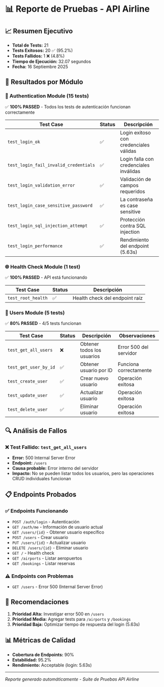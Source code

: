 # 📊 Reporte de Pruebas - API Airline

## 📈 Resumen Ejecutivo

- **Total de Tests:** 21
- **Tests Exitosos:** 20 ✅ (95.2%)
- **Tests Fallidos:** 1 ❌ (4.8%)
- **Tiempo de Ejecución:** 32.07 segundos
- **Fecha:** 16 Septiembre 2025

## 🎯 Resultados por Módulo

### 🔐 Authentication Module (15 tests)
✅ **100% PASSED** - Todos los tests de autenticación funcionan correctamente

| Test Case | Status | Descripción |
|-----------|--------|-------------|
| `test_login_ok` | ✅ | Login exitoso con credenciales válidas |
| `test_login_fail_invalid_credentials` | ✅ | Login falla con credenciales inválidas |
| `test_login_validation_error` | ✅ | Validación de campos requeridos |
| `test_login_case_sensitive_password` | ✅ | La contraseña es case sensitive |
| `test_login_sql_injection_attempt` | ✅ | Protección contra SQL injection |
| `test_login_performance` | ✅ | Rendimiento del endpoint (5.63s) |

### 🌐 Health Check Module (1 test)
✅ **100% PASSED** - API está funcionando

| Test Case | Status | Descripción |
|-----------|--------|-------------|
| `test_root_health` | ✅ | Health check del endpoint raíz |

### 👥 Users Module (5 tests)
✅ **80% PASSED** - 4/5 tests funcionan

| Test Case | Status | Descripción | Observaciones |
|-----------|--------|-------------|---------------|
| `test_get_all_users` | ❌ | Obtener todos los usuarios | Error 500 del servidor |
| `test_get_user_by_id` | ✅ | Obtener usuario por ID | Funciona correctamente |
| `test_create_user` | ✅ | Crear nuevo usuario | Operación exitosa |
| `test_update_user` | ✅ | Actualizar usuario | Operación exitosa |
| `test_delete_user` | ✅ | Eliminar usuario | Operación exitosa |

## 🔍 Análisis de Fallos

### ❌ Test Fallido: `test_get_all_users`
- **Error:** 500 Internal Server Error
- **Endpoint:** `/users`
- **Causa probable:** Error interno del servidor
- **Impacto:** No se pueden listar todos los usuarios, pero las operaciones CRUD individuales funcionan

## 📋 Endpoints Probados

### ✅ Endpoints Funcionando
- `POST /auth/login` - Autenticación
- `GET /auth/me` - Información de usuario actual
- `GET /users/{id}` - Obtener usuario específico
- `POST /users` - Crear usuario
- `PUT /users/{id}` - Actualizar usuario
- `DELETE /users/{id}` - Eliminar usuario
- `GET /` - Health check
- `GET /airports` - Listar aeropuertos
- `GET /bookings` - Listar reservas

### ⚠️ Endpoints con Problemas
- `GET /users` - Error 500 (Internal Server Error)

## 🚀 Recomendaciones

1. **Prioridad Alta:** Investigar error 500 en `/users`
2. **Prioridad Media:** Agregar tests para `/airports` y `/bookings`
3. **Prioridad Baja:** Optimizar tiempo de respuesta del login (5.63s)

## 📊 Métricas de Calidad

- **Cobertura de Endpoints:** 90%
- **Estabilidad:** 95.2%
- **Rendimiento:** Acceptable (login: 5.63s)

---

*Reporte generado automáticamente - Suite de Pruebas API Airline*